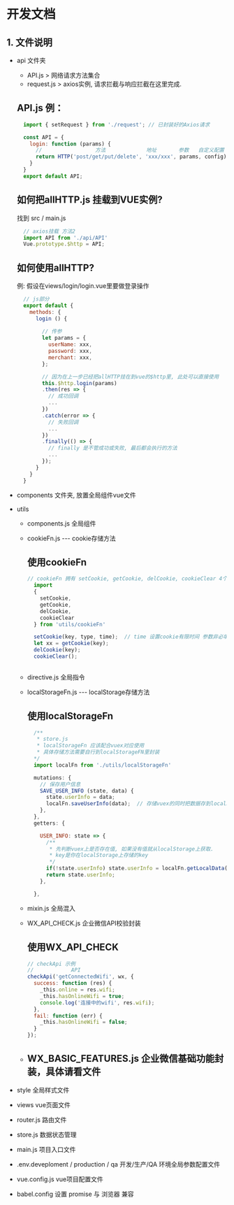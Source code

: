 # 开发文档

##  1. 文件说明
* api 文件夹
  * API.js > 网络请求方法集合
  * request.js > axios实例, 请求拦截与响应拦截在这里完成.

  ## API.js 例：
  ```javascript
    import { setRequest } from './request'; // 已封装好的Axios请求

    const API = {
      login: function (params) {
        //                 方法             地址       参数   自定义配置
        return HTTP('post/get/put/delete', 'xxx/xxx', params, config)
      }
    }
    export default API;
  ```
  ## 如何把allHTTP.js 挂载到VUE实例?
    找到 src / main.js
  ```javascript
    // axios挂载 方法2
    import API from './api/API'
    Vue.prototype.$http = API;
  ```

  ## 如何使用allHTTP?
  例: 假设在views/login/login.vue里要做登录操作
  ``` javascript
    // js部分
    export default {
      methods: {
        login () {
          
          // 传参
          let params = {
            userName: xxx,
            password: xxx,
            merchant: xxx,
          };

          // 因为在上一步已经把allHTTP挂在到vue的$http里, 此处可以直接使用
          this.$http.login(params)
          .then(res => {
            // 成功回调
            ...
          })
          .catch(error => {
            // 失败回调
            ...
          })
          .finally(() => {
            // finally 是不管成功或失败, 最后都会执行的方法
            ...
          });
        }
      }
    }
  ```


* components 文件夹, 放置全局组件vue文件
* utils
  * components.js 全局组件

  * cookieFn.js --- cookie存储方法
    ## 使用cookieFn
    ``` javascript
    // cookieFn 拥有 setCookie, getCookie, delCookie, cookieClear 4个公开方法.
      import 
      { 
        setCookie, 
        getCookie, 
        delCookie, 
        cookieClear 
      } from 'utils/cookieFn'

      setCookie(key, type, time);  // time 设置cookie有限时间 参数非必填
      let xx = getCookie(key);
      delCookie(key);
      cookieClear();
      
    ``` 
  * directive.js 全局指令

  * localStorageFn.js --- localStorage存储方法
    ## 使用localStorageFn
    ``` javascript
      /**
       * store.js 
       * localStorageFn 应该配合vuex对应使用
       * 具体存储方法需要自行到localStorageFN里封装
      */
      import localFn from './utils/localStorageFn'

      mutations: {
        // 保存用户信息
        SAVE_USER_INFO (state, data) {
          state.userInfo = data;
          localFn.saveUserInfo(data);  // 存储vuex的同时把数据存到localStorage
        },
      },
      getters: {

        USER_INFO: state => {
          /**
           * 先判断vuex上是否存在值, 如果没有值就从localStorage上获取.
           * key是你在localStorage上存储的key
           */
          if(!state.userInfo) state.userInfo = localFn.getLocalData(key); 
          return state.userInfo;
        },

      },
    ``` 
  * mixin.js 全局混入
  * WX_API_CHECK.js 企业微信API校验封装
    ## 使用WX_API_CHECK
      ``` javascript
      // checkApi 示例
      //            API
      checkApi('getConnectedWifi', wx, {
        success: function (res) {
          _this.online = res.wifi;
          _this.hasOnlineWifi = true;
          console.log('连接中的wifi', res.wifi);
        },
        fail: function (err) {
          _this.hasOnlineWifi = false;
        }
      });
      ``` 
  * ## WX_BASIC_FEATURES.js 企业微信基础功能封装，具体请看文件

* style 全局样式文件
* views vue页面文件
* router.js 路由文件
* store.js 数据状态管理

* main.js 项目入口文件

* .env.deveploment / production / qa 开发/生产/QA 环境全局参数配置文件

* vue.config.js  vue项目配置文件
* babel.config  设置 promise 与 浏览器 兼容